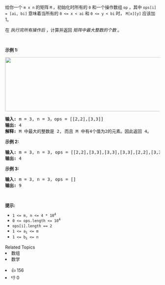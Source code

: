 <p>给你一个 <code>m x&nbsp;n</code> 的矩阵&nbsp;<code>M</code><strong>&nbsp;</strong>，初始化时所有的 <code>0</code> 和一个操作数组 <code>op</code> ，其中 <code>ops[i] = [ai, bi]</code> 意味着当所有的 <code>0 &lt;= x &lt; ai</code> 和 <code>0 &lt;= y &lt; bi</code> 时， <code>M[x][y]</code> 应该加 1。</p>

<p>在&nbsp;<em>执行完所有操作后</em>&nbsp;，计算并返回&nbsp;<em>矩阵中最大整数的个数</em>&nbsp;。</p>

<p>&nbsp;</p>

<p><strong>示例 1:</strong></p>

<p><img alt="" src="https://assets.leetcode.com/uploads/2020/10/02/ex1.jpg" style="height: 176px; width: 750px;" /></p>

<pre>
<strong>输入:</strong> m = 3, n = 3，ops = [[2,2],[3,3]]
<strong>输出:</strong> 4
<strong>解释:</strong> M 中最大的整数是 2, 而且 M 中有4个值为2的元素。因此返回 4。
</pre>

<p><strong>示例 2:</strong></p>

<pre>
<strong>输入:</strong> m = 3, n = 3, ops = [[2,2],[3,3],[3,3],[3,3],[2,2],[3,3],[3,3],[3,3],[2,2],[3,3],[3,3],[3,3]]
<strong>输出:</strong> 4
</pre>

<p><strong>示例 3:</strong></p>

<pre>
<strong>输入:</strong> m = 3, n = 3, ops = []
<strong>输出:</strong> 9
</pre>

<p>&nbsp;</p>

<p><strong>提示:</strong></p>

<p><meta charset="UTF-8" /></p>

<ul>
	<li><code>1 &lt;= m, n &lt;= 4 * 10<sup>4</sup></code></li>
	<li><code>0 &lt;= ops.length &lt;= 10<sup>4</sup></code></li>
	<li><code>ops[i].length == 2</code></li>
	<li><code>1 &lt;= a<sub>i</sub>&nbsp;&lt;= m</code></li>
	<li><code>1 &lt;= b<sub>i</sub>&nbsp;&lt;= n</code></li>
</ul>
<div><div>Related Topics</div><div><li>数组</li><li>数学</li></div></div><br><div><li>👍 156</li><li>👎 0</li></div>